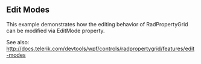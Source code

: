 ## Edit Modes
This example demonstrates how the editing behavior of RadPropertyGrid can be modified via EditMode property.

See also:
http://docs.telerik.com/devtools/wpf/controls/radpropertygrid/features/edit-modes